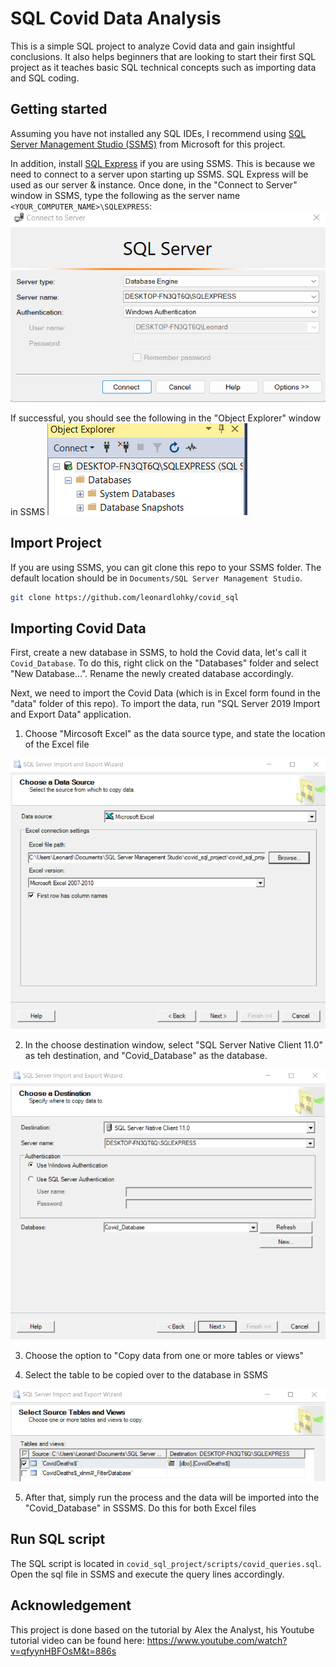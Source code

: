 # SQL Covid Data Analysis

This is a simple SQL project to analyze Covid data and gain insightful conclusions. It also helps beginners that are looking to start their first SQL project as it teaches basic SQL technical concepts such as importing data and SQL coding.

## Getting started
Assuming you have not installed any SQL IDEs, I recommend using [SQL Server Management Studio (SSMS)](https://learn.microsoft.com/en-us/sql/ssms/download-sql-server-management-studio-ssms?view=sql-server-ver16) from Microsoft for this project.

In addition, install [SQL Express](https://www.microsoft.com/en-us/sql-server/sql-server-downloads) if you are using SSMS. This is because we need to connect to a server upon starting up SSMS. SQL Express will be used as our server & instance.
Once done, in the "Connect to Server" window in SSMS, type the following as the server name `<YOUR_COMPUTER_NAME>\SQLEXPRESS`:
<img src="imgs/SSMS_connect.png" />

If successful, you should see the following in the "Object Explorer" window in SSMS
<img src="imgs/SSMS_connect_success.png" />

## Import Project
If you are using SSMS, you can git clone this repo to your SSMS folder. The default location should be in `Documents/SQL Server Management Studio`.
```bash
git clone https://github.com/leonardlohky/covid_sql
```

## Importing Covid Data
First, create a new database in SSMS, to hold the Covid data, let's call it `Covid_Database`. To do this, right click on the "Databases" folder and select "New Database...". Rename the newly created database accordingly.

Next, we need to import the Covid Data (which is in Excel form found in the "data" folder of this repo). To import the data, run "SQL Server 2019 Import and Export Data" application.
1) Choose "Mircosoft Excel" as the data source type, and state the location of the Excel file
<img src="imgs/select_data_source.png" />

2) In the choose destination window, select "SQL Server Native Client 11.0" as teh destination, and "Covid_Database" as the database.
<img src="imgs/data_source_destination.png" />

3) Choose the option to "Copy data from one or more tables or views"

4) Select the table to be copied over to the database in SSMS
<img src="imgs/select_table.png" />

5) After that, simply run the process and the data will be imported into the "Covid_Database" in SSSMS. Do this for both Excel files

## Run SQL script
The SQL script is located in `covid_sql_project/scripts/covid_queries.sql`. Open the sql file in SSMS and execute the query lines accordingly.

## Acknowledgement
This project is done based on the tutorial by Alex the Analyst, his Youtube tutorial video can be found here:
https://www.youtube.com/watch?v=qfyynHBFOsM&t=886s